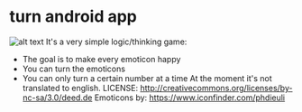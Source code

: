 turn android app
=================
![alt text](https://lh5.googleusercontent.com/oulUv9pWUyxqPOF-RmtoMc62fV6tYRD1SD1gJ_kgF5mcBqbQ51CYXzPbDUmxfHvxHUd4qSNwsBcrH9ffAJGZgrMD9zaPCtyKxnY9hp1ClOGoolsg7seGgzCDpg "Inside Look")
It's a very simple logic/thinking game:
- The goal is to make every emoticon happy
- You can turn the emoticons 
- You can only turn a certain number at a time
At the moment it's not translated to english.
LICENSE: http://creativecommons.org/licenses/by-nc-sa/3.0/deed.de
Emoticons by: https://www.iconfinder.com/phdieuli